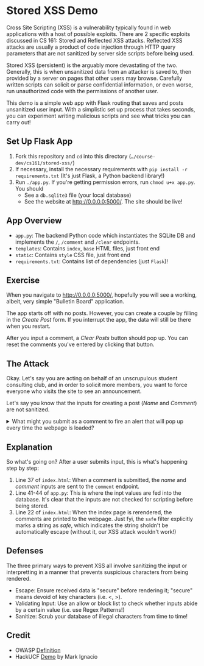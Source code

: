 # Stored XSS Demo

Cross Site Scripting (XSS) is a vulnerability typically found in web applications with a host of possible exploits. There are 2 specific exploits discussed in CS 161: Stored and Reflected XSS attacks. Reflected XSS attacks are usually a product of code injection through HTTP query parameters that are not sanitized by server side scripts before being used.

Stored XSS (persistent) is the arguably more devastating of the two. Generally, this is when unsanitized data from an attacker is saved to, then provided by a server on pages that other users may browse. Carefully written scripts can solicit or parse confidential information, or even worse, run unauthorized code with the permissions of another user.

This demo is a simple web app with Flask routing that saves and posts unsanitized user input. With a simplistic set up process that takes seconds, you can experiment writing malicious scripts and see what tricks you can carry out!

## Set Up Flask App
1. Fork this repository and `cd` into this directory (`…/course-dev/cs161/stored-xss/`)
2. If necessary, install the necessary requirements with `pip install -r requirements.txt` (It's just Flask, a Python backend library!)
3. Run `./app.py`. If you're getting permission errors, run `chmod u+x app.py`. You should
    * See a `db.sqlite3` file (your local database)
    * See the website at http://0.0.0.0:5000/. The site should be live!

## App Overview
* `app.py`: The backend Python code which instantiates the SQLite DB and implements the `/`, `/comment` and `/clear` endpoints.
* `templates`: Contains `index`, `base` HTML files, just front end
* `static`: Contains `style` CSS file, just front end
* `requirements.txt`: Contains list of dependencies (just `Flask`)!

## Exercise

When you navigate to http://0.0.0.0:5000/, hopefully you will see a working, albeit, very simple "Bulletin Board" application.

The app starts off with no posts. However, you can create a couple by filling in the *Create Post* form. If you interrupt the app, the data will still be there when you restart.

After you input a comment, a *Clear Posts* button should pop up. You can reset the comments you've entered by clicking that button.

## The Attack

Okay. Let's say you are acting on behalf of an unscrupulous student consulting club, and in order to solicit more members, you want to force everyone who visits the site to see an announcement.

Let's say you know that the inputs for creating a post (*Name* and *Comment*) are not sanitized.

<details>
<summary>What might you submit as a comment to fire an alert that will pop up every time the webpage is loaded?</summary>
<br>
Something like the following should do the trick:
`<script>alert("Hello there!! You must check out my club!!")</script>`
The reason submitting such JavaScript code works is because the input values are not sanitized.
</details>

## Explanation

So what's going on? After a user submits input, this is what's happening step by step:
1. Line 37 of `index.html`: When a comment is submitted, the *name* and *comment* inputs are sent to the `comment` endpoint.
2. Line 41-44 of `app.py`: This is where the inpt values are fed into the database. It's clear that the inputs are not checked for scripting before being stored.
3. Line 22 of `index.html`: When the index page is rerendered, the comments are printed to the webpage. Just fyi, the `safe` filter explicitly marks a string as *safe*, which indicates the string sholdn't be automatically escape (without it, our XSS attack wouldn't work!)

## Defenses

The three primary ways to prevent XSS all involve sanitizing the input or interpretting in a manner that prevents suspicious characters from being rendered.
* Escape: Ensure received data is "secure" before rendering it; "secure" means devoid of key characters (i.e. <, >).
* Validating Input: Use an allow or block list to check whether inputs abide by a certain value (i.e. use Regex Patterns!)
* Sanitize: Scrub your database of illegal characters from time to time!

## Credit
* OWASP [Definition](https://owasp.org/www-community/attacks/xss/)
* HackUCF [Demo](https://github.com/HackUCF/xss-demo) by Mark Ignacio
